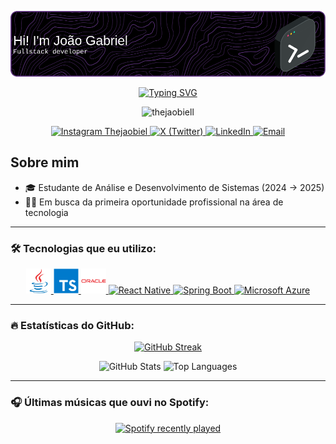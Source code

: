 ![Header](./banner.png)

<div align="center">
  <a href="https://git.io/typing-svg">
    <img src="https://readme-typing-svg.demolab.com?font=FiraCode&weight=900&size=23&pause=1000&color=900194&center=true&multiline=true&width=435&height=40&lines=Welcome+DEV" alt="Typing SVG" />
  </a>
</div>

<p align="center">
  <img src="https://komarev.com/ghpvc/?username=thejaobiell&label=Profile%20views&color=0e75b6&style=flat" alt="thejaobiell" />
</p>

<p align="center">
  <a href="https://www.instagram.com/thejaobiel/">
    <img src="https://img.shields.io/badge/Instagram-%23E4405F.svg?logo=Instagram&logoColor=white" alt="Instagram Thejaobiel" />
  </a>
  <a href="https://x.com/thejaobiel">
    <img src="https://img.shields.io/badge/X-%231DA1F2.svg?logo=X&logoColor=white" alt="X (Twitter)" />
  </a>
  <a href="https://www.linkedin.com/in/joao-gabriel-b-93b67b323/">
    <img src="https://img.shields.io/badge/LinkedIn-%230077B5.svg?logo=linkedin&logoColor=white" alt="LinkedIn" />
  </a>
  <a href="mailto:jbiel2005@gmail.com">
    <img src="https://img.shields.io/badge/Email-D14836?logo=gmail&logoColor=white" alt="Email" />
  </a>
</p>


## Sobre mim

- 🎓 Estudante de Análise e Desenvolvimento de Sistemas (2024 → 2025)  
- 👨‍💻 Em busca da primeira oportunidade profissional na área de tecnologia  
---

### 🛠️ Tecnologias que eu utilizo:
<p align="center">
  <!-- Java -->
  <a href="https://www.java.com" target="_blank" rel="noreferrer">
    <img src="https://raw.githubusercontent.com/devicons/devicon/master/icons/java/java-original.svg" alt="Java" width="40" height="40"/>
  </a>
  
  <!-- TypeScript -->
  <a href="https://www.typescriptlang.org/" target="_blank" rel="noreferrer">
    <img src="https://raw.githubusercontent.com/devicons/devicon/master/icons/typescript/typescript-original.svg" alt="TypeScript" width="40" height="40"/>
  </a>

  <!-- Oracle (SQL) -->
  <a href="https://www.oracle.com/" target="_blank" rel="noreferrer">
    <img src="https://raw.githubusercontent.com/devicons/devicon/master/icons/oracle/oracle-original.svg" alt="Oracle SQL" width="40" height="40"/>
  </a>

  <!-- React Native -->
  <a href="https://reactnative.dev/" target="_blank" rel="noreferrer">
    <img src="https://reactnative.dev/img/header_logo.svg" alt="React Native" width="40" height="40"/>
  </a>

  <!-- Spring Boot -->
  <a href="https://spring.io/projects/spring-boot" target="_blank" rel="noreferrer">
    <img src="https://www.vectorlogo.zone/logos/springio/springio-icon.svg" alt="Spring Boot" width="40" height="40"/>
  </a>

  <!-- Microsoft Azure -->
  <a href="https://azure.microsoft.com/" target="_blank" rel="noreferrer">
    <img src="https://www.vectorlogo.zone/logos/microsoft_azure/microsoft_azure-icon.svg" alt="Microsoft Azure" width="40" height="40"/>
  </a>
</p>


---

### 🔥 Estatísticas do GitHub:

<p align="center">
  <a href="https://git.io/streak-stats"><img src="https://github-readme-streak-stats.herokuapp.com?user=thejaobiell&theme=shadow-purple&border_radius=15&locale=pt_BR&short_numbers=true&date_format=j%2Fn%5B%2FY%5D" alt="GitHub Streak" /></a>
</p>

<div align="center">
  <img src="https://github-readme-stats.vercel.app/api?username=thejaobiell&hide_title=false&hide_rank=false&show_icons=true&include_all_commits=true&count_private=true&disable_animations=false&theme=dracula&locale=en&hide_border=false&order=1" height="150" alt="GitHub Stats" />
  <img src="https://github-readme-stats.vercel.app/api/top-langs?username=thejaobiell&locale=en&hide_title=false&layout=compact&card_width=320&langs_count=5&theme=dracula&hide_border=false&order=2" height="150" alt="Top Languages" />
</div>

---

### 🎧 Últimas músicas que ouvi no Spotify:

<div align="center">
  <a href="https://open.spotify.com/user/jbiel2005" target="_blank">
    <img src="https://spotify-recently-played-readme.vercel.app/api?user=jbiel2005&count=5" alt="Spotify recently played" />
  </a>
</div>
